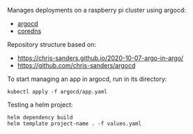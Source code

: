 Manages deployments on a raspberry pi cluster using argocd:
* [argocd](./argocd/)
* [coredns](./coredns/)

Repository structure based on:
* https://chris-sanders.github.io/2020-10-07-argo-in-argo/
* https://github.com/chris-sanders/argocd

To start managing an app in argocd, run in its directory:
```
kubectl apply -f argocd/app.yaml
```

Testing a helm project:
```
helm dependency build
helm template project-name . -f values.yaml
```
